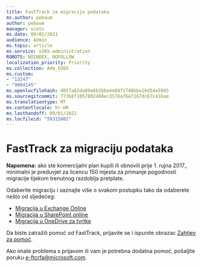```yaml
---
title: FastTrack za migraciju podataka
ms.author: pebaum
author: pebaum
manager: scotv
ms.date: 09/01/2021
audience: Admin
ms.topic: article
ms.service: o365-administration
ROBOTS: NOINDEX, NOFOLLOW
localization_priority: Priority
ms.collection: Adm_O365
ms.custom:
- "13247"
- "9004145"
ms.openlocfilehash: d057a62da89a6b2bbe4e68f1748bba16d54a5985
ms.sourcegitcommit: 773b8f1057882488ec3578a76e7167dc67c416ae
ms.translationtype: MT
ms.contentlocale: hr-HR
ms.lasthandoff: 09/01/2021
ms.locfileid: "59315802"
---
```

# <a name="fasttrack-assistance-with-data-migration"></a>FastTrack za migraciju podataka

**Napomena:** ako ste komercijalni plan kupili ili obnovili prije 1. rujna 2017., minimalni je preduvjet za licencu 150 mjesta za primanje pogodnosti migracije tijekom trenutnog razdoblja pretplate.

Odaberite migraciju i saznajte više o svakom postupku tako da odaberete nešto od sljedećeg: 

- [Migracija u Exchange Online](https://go.microsoft.com/fwlink/?linkid=2125831)
- [Migracija u SharePoint online](https://go.microsoft.com/fwlink/?linkid=2125639)
- [Migracija u OneDrive za tvrtke](https://go.microsoft.com/fwlink/?linkid=2125463)

Da biste zatražili pomoć od FastTrack, prijavite se i ispunite obrazac [Zahtjev za pomoć](https://go.microsoft.com/fwlink/?linkid=2125443).

Ako imate problema s prijavom ili vam je potrebna dodatna pomoć, pošaljite poruku e-ftcrfa@microsoft.com.